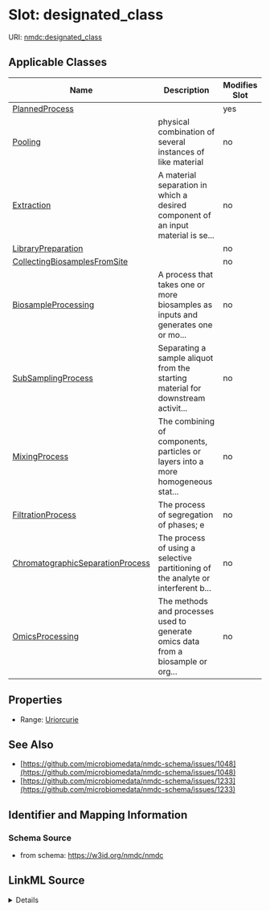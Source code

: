 # Slot: designated_class

URI: [nmdc:designated_class](https://w3id.org/nmdc/designated_class)



<!-- no inheritance hierarchy -->




## Applicable Classes

| Name | Description | Modifies Slot |
| --- | --- | --- |
[PlannedProcess](PlannedProcess.md) |  |  yes  |
[Pooling](Pooling.md) | physical combination of several instances of like material |  no  |
[Extraction](Extraction.md) | A material separation in which a desired component of an input material is se... |  no  |
[LibraryPreparation](LibraryPreparation.md) |  |  no  |
[CollectingBiosamplesFromSite](CollectingBiosamplesFromSite.md) |  |  no  |
[BiosampleProcessing](BiosampleProcessing.md) | A process that takes one or more biosamples as inputs and generates one or mo... |  no  |
[SubSamplingProcess](SubSamplingProcess.md) | Separating a sample aliquot from the starting material for downstream activit... |  no  |
[MixingProcess](MixingProcess.md) | The combining of components, particles or layers into a more homogeneous stat... |  no  |
[FiltrationProcess](FiltrationProcess.md) | The process of segregation of phases; e |  no  |
[ChromatographicSeparationProcess](ChromatographicSeparationProcess.md) | The process of using a selective partitioning of the analyte or interferent b... |  no  |
[OmicsProcessing](OmicsProcessing.md) | The methods and processes used to generate omics data from a biosample or org... |  no  |







## Properties

* Range: [Uriorcurie](Uriorcurie.md)





## See Also

* [https://github.com/microbiomedata/nmdc-schema/issues/1048](https://github.com/microbiomedata/nmdc-schema/issues/1048)
* [https://github.com/microbiomedata/nmdc-schema/issues/1233](https://github.com/microbiomedata/nmdc-schema/issues/1233)

## Identifier and Mapping Information







### Schema Source


* from schema: https://w3id.org/nmdc/nmdc




## LinkML Source

<details>
```yaml
name: designated_class
notes:
- MAM prefers to use this functionality in a `type` class and to eliminate '...type...'
  from the names of any NMDC-owned elements
- this would be required on all instances in a polymorphic Database slot, like planned_process_set
from_schema: https://w3id.org/nmdc/nmdc
see_also:
- https://github.com/microbiomedata/nmdc-schema/issues/1048
- https://github.com/microbiomedata/nmdc-schema/issues/1233
rank: 1000
designates_type: true
alias: designated_class
domain_of:
- PlannedProcess
range: uriorcurie

```
</details>